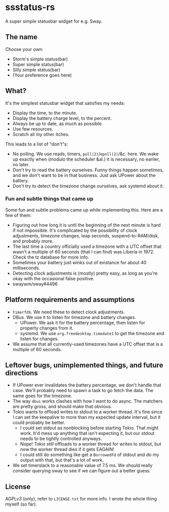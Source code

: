# ssstatus-rs
A super simple statusbar widget for e.g. Sway.

## The name
Choose your own:
- Storm's simple status(bar)
- Super simple status(bar)
- Silly simple status(bar)
- (Your preference goes here)

## What?
It's the simplest statusbar widget that satisfies my needs:
- Display the time, to the minute.
- Display the battery charge level, to the percent.
- Always be up to date, as much as possible.
- Use few resources.
- Scratch all my other itches.

This leads to a list of "don't"s:
- No polling. We use reads, timers, `poll(2)`/`epoll(2)`/&c. here. We
  wake up exactly when (modulo the scheduler &al.) it is necessary, no
  earlier, no later.
- Don't try to read the battery ourselves. Funny things happen
  sometimes, and we don't want to be in that business. Just ask UPower
  about the battery.
- Don't try to detect the timezone change ourselves, ask systemd about
  it.

### Fun and subtle things that came up
Some fun and subtle problems came up while implementing this. Here are
a few of them:
- Figuring out how long it is until the beginning of the next minute is
  hard if not impossible. It's complicated by the possibility of clock
  adjustments, timezone changes, leap seconds, suspend-to-RAM/disk, and
  probably more.
- The last time a country officially used a timezone with a UTC offset
  that wasn't a multiple of 60 seconds (that I can find) was Liberia in
  1972. Check the tz database for more info.
- Sometimes your battery just winks out of existance for about 40
  milliseconds.
- Detecting clock adjustments is (mostly) pretty easy, as long as
  you're okay with the occasional false positive.
- swaywm/sway#4496

## Platform requirements and assumptions
- `timerfd`s. We need these to detect clock adjustments.
- DBus. We use it to listen for timezone and battery changes.
    - UPower. We ask it for the battery percentage, then listen for
      property changes from it.
    - systemd. We use `org.freedesktop.timedate1` to get the timezone
      and listen for changes.
- We assume that all currently-used timezones have a UTC offset that is
  a multiple of 60 seconds.

## Leftover bugs, unimplemented things, and future directions
- If UPower ever invalidates the battery percentage, we don't handle
  that case. We'll probably need to spawn a task to go fetch the data.
  The same goes for the timezone.
- The way `dbus` works clashes with how I want to do async. The
  matchers are pretty gross, and should make that obvious.
- Tokio wants to offload writes to stdout to a worker thread. It's fine
  since I can set the keepalive to more than my expected update
  interval, but it could probably be better.
    - I could set stdout as nonblocking before starting Tokio. That
      might work. It'd mess up anything that isn't expecting it, but
      our stdout needs to be tightly controlled anyways.
    - Nope! Tokio _still_ offloads to a worker thread for writes to
      stdout, but now the worker thread dies if it gets EAGAIN!
    - I could still do something like get a `BorrowedFd` of stdout and
      do my output with that, but that's a lot of work.
- We set timerslack to a reasonable value of 7.5 ms. We should really
  consider querying sway to see if we can figure out a better guess.

## License
AGPLv3 (only), refer to `LICENSE.txt` for more info. I wrote the whole
thing myself (so far).
